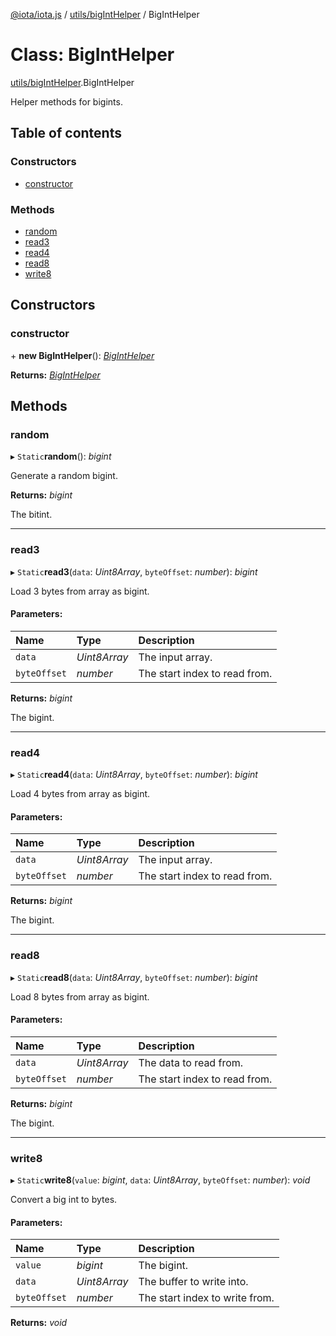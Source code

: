 [@iota/iota.js](../README.md) / [utils/bigIntHelper](../modules/utils_biginthelper.md) / BigIntHelper

# Class: BigIntHelper

[utils/bigIntHelper](../modules/utils_biginthelper.md).BigIntHelper

Helper methods for bigints.

## Table of contents

### Constructors

- [constructor](utils_biginthelper.biginthelper.md#constructor)

### Methods

- [random](utils_biginthelper.biginthelper.md#random)
- [read3](utils_biginthelper.biginthelper.md#read3)
- [read4](utils_biginthelper.biginthelper.md#read4)
- [read8](utils_biginthelper.biginthelper.md#read8)
- [write8](utils_biginthelper.biginthelper.md#write8)

## Constructors

### constructor

\+ **new BigIntHelper**(): [*BigIntHelper*](utils_biginthelper.biginthelper.md)

**Returns:** [*BigIntHelper*](utils_biginthelper.biginthelper.md)

## Methods

### random

▸ `Static`**random**(): *bigint*

Generate a random bigint.

**Returns:** *bigint*

The bitint.

___

### read3

▸ `Static`**read3**(`data`: *Uint8Array*, `byteOffset`: *number*): *bigint*

Load 3 bytes from array as bigint.

#### Parameters:

Name | Type | Description |
:------ | :------ | :------ |
`data` | *Uint8Array* | The input array.   |
`byteOffset` | *number* | The start index to read from.   |

**Returns:** *bigint*

The bigint.

___

### read4

▸ `Static`**read4**(`data`: *Uint8Array*, `byteOffset`: *number*): *bigint*

Load 4 bytes from array as bigint.

#### Parameters:

Name | Type | Description |
:------ | :------ | :------ |
`data` | *Uint8Array* | The input array.   |
`byteOffset` | *number* | The start index to read from.   |

**Returns:** *bigint*

The bigint.

___

### read8

▸ `Static`**read8**(`data`: *Uint8Array*, `byteOffset`: *number*): *bigint*

Load 8 bytes from array as bigint.

#### Parameters:

Name | Type | Description |
:------ | :------ | :------ |
`data` | *Uint8Array* | The data to read from.   |
`byteOffset` | *number* | The start index to read from.   |

**Returns:** *bigint*

The bigint.

___

### write8

▸ `Static`**write8**(`value`: *bigint*, `data`: *Uint8Array*, `byteOffset`: *number*): *void*

Convert a big int to bytes.

#### Parameters:

Name | Type | Description |
:------ | :------ | :------ |
`value` | *bigint* | The bigint.   |
`data` | *Uint8Array* | The buffer to write into.   |
`byteOffset` | *number* | The start index to write from.    |

**Returns:** *void*
